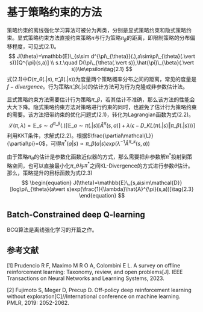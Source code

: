 # 基于策略约束的方法

策略约束的离线强化学习算法可被分为两类，分别是显式策略约束和隐式策略约束。显式策略约束方法直接约束策略$\pi$与行为策略$\pi_{\beta}$的距离，即限制策略的分布偏移程度，可见式(2.1)。
$$
J(\theta)=\mathbb{E}\_{s\sim d^{\pi\_{\theta}}(.),a\sim\pi\_{\theta}(.\vert s)}[Q^{\pi}(s,a)] \\
s.t.\quad D(\pi\_{\theta(.\vert s)},\hat{\pi}\_{\beta}(.\vert s))\le\epsilon\tag{2.1}
$$
式(2.1)中$D(\pi\_{\theta}(.\vert s),\hat{\pi}\_{\beta}(.\vert s))$为度量两个策略概率分布之间的距离，常见的度量是$f-divergence$。行为策略$\hat{\pi}\_{\beta}(.\vert s)$的估计方法可为行为克隆或非参数估计法。

显式策略约束方法需要估计行为策略$\pi\_{\beta}$，若其估计不准确，那么该方法的性能会大大下降。隐式策略约束方法对策略进行约束的同时，也避免了估计行为策略约束的需要。该方法把带约束的优化问题式(2.1)，转化为Lagrangian函数为式(2.2)。
$$
\begin{equation}
\mathcal{L}(\pi,\lambda)=\mathbb{E}\_{s\sim d^{\pi\_{\beta}}(.)}[\mathbb{E}\_{a\sim\pi(.\vert s)}[\hat{A}^{\pi}(s,a)]+\lambda(\epsilon-D\_{KL}(\pi(.\vert s)\Vert\pi\_{\beta}(.\vert s)))]\tag{2.2}
\end{equation}
$$
利用KKT条件，求解式(2.2)。根据$\frac{\partial\mathcal{L}}{\partial\pi}=0$，可得$\pi^{*}(a\vert s)\propto\pi\_{\beta}(a\vert s)exp(\lambda^{-1}\hat{A}^{\pi\_k}(s,a))$

由于策略$\pi_{\theta}$的估计是参数化函数近似器的方式，那么需要把非参数解$\pi^*$投射到策略空间，也可以直接最小化$\pi\_{\theta}$与$\pi^*$之间KL-Divergence的方式进行参数$\theta$估计。那么，策略提升的目标函数为式(2.3)
$$
\begin{equation}
J(\theta)=\mathbb{E}\_{s,a\sim\mathcal{D}}[log\pi\_{\theta}(a\vert s)exp(\frac{1}{\lambda}\hat{A}^{\pi}(s,a))]\tag{2.3}
\end{equation}
$$


## Batch-Constrained deep Q-learning

BCQ算法是离线强化学习的开篇之作。



## 参考文献

[1] Prudencio R F, Maximo M R O A, Colombini E L. A survey on offline reinforcement learning: Taxonomy, review, and open problems[J]. IEEE Transactions on Neural Networks and Learning Systems, 2023.

[2] Fujimoto S, Meger D, Precup D. Off-policy deep reinforcement learning without exploration[C]//International conference on machine learning. PMLR, 2019: 2052-2062.